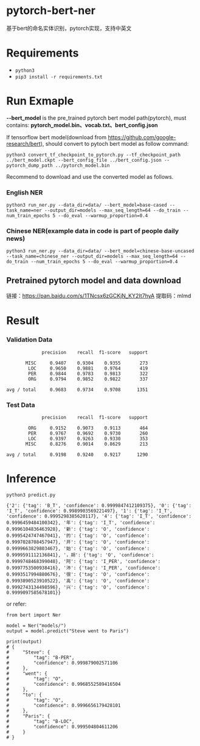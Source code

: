 # pytorch-bert-ner
基于bert的命名实体识别，pytorch实现，支持中英文

# Requirements

-  `python3`
- `pip3 install -r requirements.txt`

# Run Exmaple
**--bert_model** is the pre_trained pytorch bert model path(pytorch), must contains: **pytorch_model.bin、vocab.txt、bert_config.json**  

If tensorflow bert model(download from https://github.com/google-research/bert), should convert to pytoch bert model as follow command:  

`python3 convert_tf_checkpoint_to_pytorch.py --tf_checkpoint_path ../bert_model.ckpt --bert_config_file ../bert_config.json --pytorch_dump_path ../pytorch_model.bin`

Recommend to download and use the converted model as follows. 

### English NER
`python3 run_ner.py --data_dir=data/ --bert_model=base-cased --task_name=ner --output_dir=models --max_seq_length=64 --do_train --num_train_epochs 5 --do_eval --warmup_proportion=0.4`

### Chinese NER(example data in code is part of people daily news)
`python3 run_ner.py --data_dir=data/ --bert_model=chinese-base-uncased --task_name=chinese_ner --output_dir=models --max_seq_length=64 --do_train --num_train_epochs 5 --do_eval --warmup_proportion=0.4
`
## Pretrained pytorch model and data download 
链接：https://pan.baidu.com/s/1TNcsx6zGCKjN_KY2It7hyA  提取码：mlmd 

# Result

### Validation Data
```
             precision    recall  f1-score   support

       MISC     0.9407    0.9304    0.9355       273
        LOC     0.9650    0.9881    0.9764       419
        PER     0.9844    0.9783    0.9813       322
        ORG     0.9794    0.9852    0.9822       337

avg / total     0.9683    0.9734    0.9708      1351
```
### Test Data
```
             precision    recall  f1-score   support

        ORG     0.9152    0.9073    0.9113       464
        PER     0.9767    0.9692    0.9730       260
        LOC     0.9397    0.9263    0.9330       353
       MISC     0.8276    0.9014    0.8629       213

avg / total     0.9198    0.9240    0.9217      1290
```

# Inference

`python3 predict.py`
```
{'2': {'tag': 'B_T', 'confidence': 0.9999847412109375}, '0': {'tag': 'I_T', 'confidence': 0.9989903569221497}, '1': {'tag': 'I_T', 'confidence': 0.9995298385620117}, '4': {'tag': 'I_T', 'confidence': 0.9996459484100342}, '年': {'tag': 'I_T', 'confidence': 0.9996104836463928}, '新': {'tag': 'O', 'confidence': 0.9995424747467041}, '的': {'tag': 'O', 'confidence': 0.9997028708457947}, '开': {'tag': 'O', 'confidence': 0.9999663829803467}, '始': {'tag': 'O', 'confidence': 0.9999591112136841}, '，胡': {'tag': 'O', 'confidence': 0.9999748468399048}, '阿': {'tag': 'I_PER', 'confidence': 0.9997753500938416}, '沛': {'tag': 'I_PER', 'confidence': 0.9993517994880676}, '很': {'tag': 'O', 'confidence': 0.9993890523910522}, '高': {'tag': 'O', 'confidence': 0.9992743134498596}, '兴': {'tag': 'O', 'confidence': 0.9999097585678101}}
```

or refer:
```
from bert import Ner

model = Ner("models/")
output = model.predict("Steve went to Paris")

print(output)
# {
#     "Steve": {
#         "tag": "B-PER",
#         "confidence": 0.999879002571106
#     },
#     "went": {
#         "tag": "O",
#         "confidence": 0.9968552589416504
#     },
#     "to": {
#         "tag": "O",
#         "confidence": 0.9996656179428101
#     },
#     "Paris": {
#         "tag": "B-LOC",
#         "confidence": 0.999504804611206
#     }
# }
```
